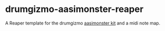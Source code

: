 # drumgizmo-aasimonster-reaper

A Reaper template for the drumgizmo [aasimonster kit](https://www.drumgizmo.org/wiki/doku.php?id=kits:the_aasimonster) and a midi note map.
